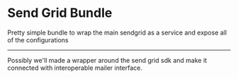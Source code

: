 # Send Grid Bundle

Pretty simple bundle to wrap the main sendgrid as a service and expose
all of the configurations

---
Possibly we'll made a wrapper around the send grid sdk and make it
connected with interoperable mailer interface.